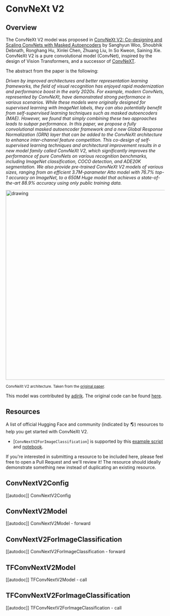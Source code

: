 <!--Copyright 2023 The HuggingFace Team. All rights reserved.

Licensed under the Apache License, Version 2.0 (the "License"); you may not use this file except in compliance with
the License. You may obtain a copy of the License at

http://www.apache.org/licenses/LICENSE-2.0

Unless required by applicable law or agreed to in writing, software distributed under the License is distributed on
an "AS IS" BASIS, WITHOUT WARRANTIES OR CONDITIONS OF ANY KIND, either express or implied. See the License for the
specific language governing permissions and limitations under the License.

⚠️ Note that this file is in Markdown but contain specific syntax for our doc-builder (similar to MDX) that may not be
rendered properly in your Markdown viewer.

-->

# ConvNeXt V2

## Overview

The ConvNeXt V2 model was proposed in [ConvNeXt V2: Co-designing and Scaling ConvNets with Masked Autoencoders](https://arxiv.org/abs/2301.00808) by Sanghyun Woo, Shoubhik Debnath, Ronghang Hu, Xinlei Chen, Zhuang Liu, In So Kweon, Saining Xie.
ConvNeXt V2 is a pure convolutional model (ConvNet), inspired by the design of Vision Transformers, and a successor of [ConvNeXT](convnext).

The abstract from the paper is the following:

*Driven by improved architectures and better representation learning frameworks, the field of visual recognition has enjoyed rapid modernization and performance boost in the early 2020s. For example, modern ConvNets, represented by ConvNeXt, have demonstrated strong performance in various scenarios. While these models were originally designed for supervised learning with ImageNet labels, they can also potentially benefit from self-supervised learning techniques such as masked  autoencoders (MAE). However, we found that simply combining these two approaches leads to subpar performance. In this paper, we propose a fully convolutional masked autoencoder framework and a new Global Response Normalization (GRN) layer that can be added to the ConvNeXt architecture to enhance inter-channel feature competition. This co-design of self-supervised learning techniques and architectural improvement results in a new model family called ConvNeXt V2, which significantly improves the performance of pure ConvNets on various recognition benchmarks, including ImageNet classification, COCO detection, and ADE20K segmentation. We also provide pre-trained ConvNeXt V2 models of various sizes, ranging from an efficient 3.7M-parameter Atto model with 76.7% top-1 accuracy on ImageNet, to a 650M Huge model that achieves a state-of-the-art 88.9% accuracy using only public training data.*

<img src="https://huggingface.co/datasets/huggingface/documentation-images/resolve/main/convnextv2_architecture.png"
alt="drawing" width="600"/>

<small> ConvNeXt V2 architecture. Taken from the <a href="https://arxiv.org/abs/2301.00808">original paper</a>.</small>

This model was contributed by [adirik](https://huggingface.co/adirik). The original code can be found [here](https://github.com/facebookresearch/ConvNeXt-V2).

## Resources

A list of official Hugging Face and community (indicated by 🌎) resources to help you get started with ConvNeXt V2.

<PipelineTag pipeline="image-classification"/>

- [`ConvNextV2ForImageClassification`] is supported by this [example script](https://github.com/huggingface/transformers/tree/main/examples/pytorch/image-classification) and [notebook](https://colab.research.google.com/github/huggingface/notebooks/blob/main/examples/image_classification.ipynb).

If you're interested in submitting a resource to be included here, please feel free to open a Pull Request and we'll review it! The resource should ideally demonstrate something new instead of duplicating an existing resource.

## ConvNextV2Config

[[autodoc]] ConvNextV2Config

## ConvNextV2Model

[[autodoc]] ConvNextV2Model
    - forward

## ConvNextV2ForImageClassification

[[autodoc]] ConvNextV2ForImageClassification
    - forward

## TFConvNextV2Model

[[autodoc]] TFConvNextV2Model
    - call


## TFConvNextV2ForImageClassification

[[autodoc]] TFConvNextV2ForImageClassification
    - call
